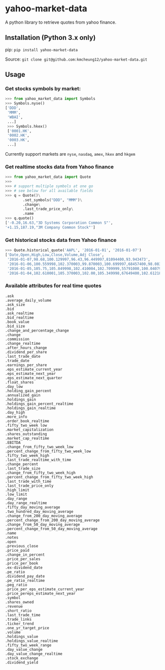 # yahoo-market-data
A python library to retrieve quotes from yahoo finance.

## Installation (Python 3.x only)
pip: `pip install yahoo-market-data`

Source: `git clone git@github.com:kmcheung12/yahoo-market-data.git`

## Usage
### Get stocks symbols by market:
```python
>>> from yahoo_market_data import Symbols
>>> Symbols.nyse()
['DDD',
 'MMM',
 'WBAI',
 ...]
 >>> Symbols.hkex()
 ['0001.HK',
 '0002.HK',
 '0003.HK',
 ...]
```
Currently support markets are `nyse`, `nasdaq`, `amex`, `hkex` and `hkgem`

### Get realtime stocks data from Yahoo finance
```python
>>> from yahoo_market_data import Quote
>>>
>>> # support multiple symbols at one go
>>> # see below for all available fields
>>> q = Quote()\
        .set_symbols("DDD", "MMM")\
        .change\
        .last_trade_price_only\
        .name
>>> q.quote()
['-0.20,16.63,"3D Systems Corporation Common S"',
'+1.15,187.19,"3M Company Common Stock"']
```
### Get historical stocks data from Yahoo finance

```python
>>> Quote.historical_quote('AAPL', '2016-01-01', '2016-01-07')
['Date,Open,High,Low,Close,Volume,Adj Close',
 '2016-01-07,98.68,100.129997,96.43,96.449997,81094400,93.943473',
 '2016-01-06,100.559998,102.370003,99.870003,100.699997,68457400,98.083025',
 '2016-01-05,105.75,105.849998,102.410004,102.709999,55791000,100.040792',
 '2016-01-04,102.610001,105.370003,102.00,105.349998,67649400,102.612183']
```

### Available attributes for real time quotes
```
.ask
.average_daily_volume
.ask_size
.bid
.ask_realtime
.bid_realtime
.book_value
.bid_size
.change_and_percentage_change
.change
.commission
.change_realtime
.after_hours_change
.dividend_per_share
.last_trade_date
.trade_date
.earnings_per_share
.eps_estimate_current_year
.eps_estimate_next_year
.eps_estimate_next_quarter
.float_shares
.day_low
.holding_gain_percent
.annualized_gain
.holdings_gain
.holdings_gain_percent_realtime
.holdings_gain_realtime
.day_high
.more_info
.order_book_realtime
.fifty_two_week low
.market_capitalization
.shares_outstanding
.market_cap_realtime
.EBITDA
.change_from_fifty_two_week_low
.percent_change_from_fifty_two_week_low
.fifty_two_week_high
.last_trade_realtime_with_time
.change_percent
.last_trade_size
.change_from_fifty_two_week_high
.percent_change_from_fifty_two_week_high
.last_trade_with_time
.last_trade_price_only
.high_limit
.low_limit
.day_range
.day_range_realtime
.fifty_day_moving_average
.two_hundred_day_moving_average
.change_from_200_day_moving_average
.percent_change_from_200_day_moving_average
.change_from_50_day_moving_average
.percent_change_from_50_day_moving_average
.name
.notes
.open
.previous_close
.price_paid
.change_in_percent
.price_per_sales
.price_per_book
.ex-dividend_date
.pe_ratio
.dividend_pay_date
.pe_ratio_realtime
.peg_ratio
.price_per_eps_estimate_current_year
.price_pereps_estimate_next_year
.symbol
.shares_owned
.revenue
.short_ratio
.last_trade_time
.trade_links
.ticker_trend
.one_yr_target_price
.volume
.holdings_value
.holdings_value_realtime
.fifty_two_week_range
.day_value_change
.day_value_change_realtime
.stock_exchange
.dividend_yield

```

